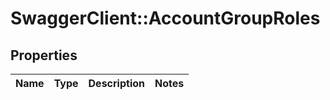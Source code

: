 # SwaggerClient::AccountGroupRoles

## Properties
Name | Type | Description | Notes
------------ | ------------- | ------------- | -------------



